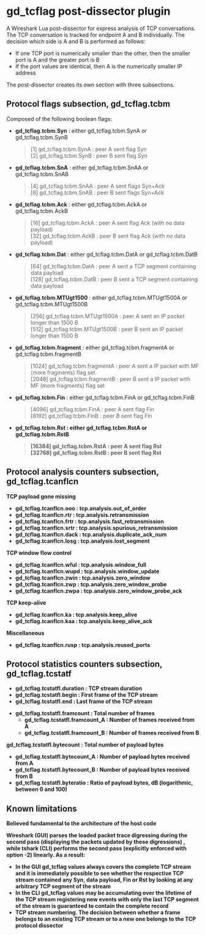 <h1><b>gd_tcflag</b> post-dissector plugin</h1>

<p>
A Wireshark Lua post-dissector for express analysis of TCP conversations.<br>
The TCP conversation is tracked for endpoint A and B individually. The decision which side is A and B is performed as follows:
<ul>
 <li>If one TCP port is numerically smaller than the other, then the smaller port is A and the greater port is B</li>
 <li>If the port values are identical, then A is the numerically smaller IP address</li>
</ul>
The post-dissector creates its own section with three subsections.
</p>

<h2>Protocol flags subsection, <b>gd_tcflag.tcbm</b></h2>
    
<p>
Composed of the following boolean flags:
<ul>
 <li><b>gd_tcflag.tcbm.Syn</b> : either gd_tcflag.tcbm.SynA or gd_tcflag.tcbm.SynB
  <blockquote>
  [1] gd_tcflag.tcbm.SynA : peer A sent flag Syn<br>
  [2] gd_tcflag.tcbm.SynB : peer B sent flag Syn
  </blockquote>
 </li>
 <li><b>gd_tcflag.tcbm.SnA</b> : either gd_tcflag.tcbm.SnAA or gd_tcflag.tcbm.SnAB
  <blockquote>
  [4] gd_tcflag.tcbm.SnAA : peer A sent flags Syn+Ack<br>
  [8] gd_tcflag.tcbm.SnAB : peer B sent flags Syn+Ack
  </blockquote>
 </li>
 <li><b>gd_tcflag.tcbm.Ack</b> : either gd_tcflag.tcbm.AckA or gd_tcflag.tcbm.AckB
  <blockquote>
  [16] gd_tcflag.tcbm.AckA : peer A sent flag Ack (with no data payload)<br>
  [32] gd_tcflag.tcbm.AckB : peer B sent flag Ack (with no data payload)
  </blockquote>
</li>
 <li><b>gd_tcflag.tcbm.Dat</b> : either gd_tcflag.tcbm.DatA or gd_tcflag.tcbm.DatB
  <blockquote>
  [64] gd_tcflag.tcbm.DatA : peer A sent a TCP segment containing data payload<br>
  [128] gd_tcflag.tcbm.DatB : peer B sent a TCP segment containing data payload
  </blockquote>
 </li>
 <li><b>gd_tcflag.tcbm.MTUgt1500</b> : either gd_tcflag.tcbm.MTUgt1500A or gd_tcflag.tcbm.MTUgt1500B
  <blockquote>
   [256] gd_tcflag.tcbm.MTUgt1500A : peer A sent an IP packet longer than 1500 B<br>
   [512] gd_tcflag.tcbm.MTUgt1500B : peer B sent an IP packet longer than 1500 B
  </blockquote>
 </li>
 <li><b>gd_tcflag.tcbm.fragment</b> : either gd_tcflag.tcbm.fragmentA or gd_tcflag.tcbm.fragmentB
  <blockquote>
    [1024] gd_tcflag.tcbm.fragmentA : peer A sent a IP packet with MF (more fragments) flag set<br>
    [2048] gd_tcflag.tcbm.fragmentB : peer B sent a IP packet with MF (more fragments) flag set
  </blockquote>
 </li>
 <li><b>gd_tcflag.tcbm.Fin</b> : either gd_tcflag.tcbm.FinA or gd_tcflag.tcbm.FinB
  <blockquote>
   [4096] gd_tcflag.tcbm.FinA : peer A sent flag Fin<br>
   [8192] gd_tcflag.tcbm.FinB : peer B sent flag Fin
  </blockquote>
 </li>
 <li><b>gd_tcflag.tcbm.Rst<b> : either gd_tcflag.tcbm.RstA or gd_tcflag.tcbm.RstB
  <blockquote>
   [16384] gd_tcflag.tcbm.RstA : peer A sent flag Rst<br>
   [32768] gd_tcflag.tcbm.RstB : peer B sent flag Rst
  </blockquote>
 </li>
</ul>
</p>

<h2>Protocol analysis counters subsection, <b>gd_tcflag.tcanflcn</b></h2>

<p>
TCP payload gone missing
 <ul>
  <li>gd_tcflag.tcanflcn.ooo : tcp.analysis.out_of_order</li>
  <li>gd_tcflag.tcanflcn.rtr : tcp.analysis.retransmission</li>
  <li>gd_tcflag.tcanflcn.frtr : tcp.analysis.fast_retransmission</li>
  <li>gd_tcflag.tcanflcn.srtr : tcp.analysis.spurious_retransmission</li>
  <li>gd_tcflag.tcanflcn.dack : tcp.analysis.duplicate_ack_num</li>
  <li>gd_tcflag.tcanflcn.losg : tcp.analysis.lost_segment</li>
 </ul>
</p>

<p>
TCP window flow control
<ul>
 <li>gd_tcflag.tcanflcn.wful : tcp.analysis.window_full</li>
 <li>gd_tcflag.tcanflcn.wupd : tcp.analysis.window_update</li>
 <li>gd_tcflag.tcanflcn.zwin : tcp.analysis.zero_window</li>
 <li>gd_tcflag.tcanflcn.zwp : tcp.analysis.zero_window_probe</li>
 <li>gd_tcflag.tcanflcn.zwpa : tcp.analysis.zero_window_probe_ack</li>
</ul>
</p>

<p>
TCP keep-alive
<ul>
 <li>gd_tcflag.tcanflcn.ka : tcp.analysis.keep_alive</li>
 <li>gd_tcflag.tcanflcn.kaa : tcp.analysis.keep_alive_ack</li>
</ul>
</p>

<p>
Miscellaneous
<ul><li>gd_tcflag.tcanflcn.rusp : tcp.analysis.reused_ports</li></ul>
</p>

<h2>Protocol statistics counters subsection, <b>gd_tcflag.tcstatf</b></h2>

<p>
 <ul>
  <li>gd_tcflag.tcstatfl.duration : TCP stream duration</li>
  <li>gd_tcflag.tcstatfl.begin : First frame of the TCP stream</li>
  <li>gd_tcflag.tcstatfl.end : Last frame of the TCP stream</li>
 </ul>
</p>

<p>
 <ul>
  <li>gd_tcflag.tcstatfl.framcount : Total number of frames
   <ul>
    <li>gd_tcflag.tcstatfl.framcount_A : Number of frames received from A</li>
    <li>gd_tcflag.tcstatfl.framcount_B : Number of frames received from B</li>
   </ul>
  </ul>
</p>

<p>
gd_tcflag.tcstatfl.bytecount : Total number of payload bytes
 <ul>
  <li>gd_tcflag.tcstatfl.bytecount_A : Number of payload bytes received from A</li>
  <li>      gd_tcflag.tcstatfl.bytecount_B : Number of payload bytes received from B</li>
  <li>      gd_tcflag.tcstatfl.byteratio : Ratio of payload bytes, dB (logarithmic, between 0 and 100)</li>
 </ul>
</p>

<h2>Known limitations</h2>

<p>
Believed fundamental to the architecture of the host code
</p>

<p>
Wireshark (GUI) parses the loaded packet trace digressing during the second pass (displaying the packets updated by these digressions) , while tshark (CLI) performs the second pass (explicitly enforced with option -2) linearly. As a result:
<ul>
 <li>In the GUI gd_tcflag values always covers the complete TCP stream and it is immediately possible to see whether the respective TCP stream contained any Syn, data payload, Fin or Rst by looking at any arbitrary TCP segment of the stream</li>
 <li>In the CLI gd_tcflag values may be accumulating over the lifetime of the TCP stream registering new events with only the last TCP segment of the stream is guaranteed to contain the complete record</li>
 <li>TCP stream numbering. The decision between whether a frame belongs to an existing TCP stream or to a new one belongs to the TCP protocol dissector</li>
</ul>
